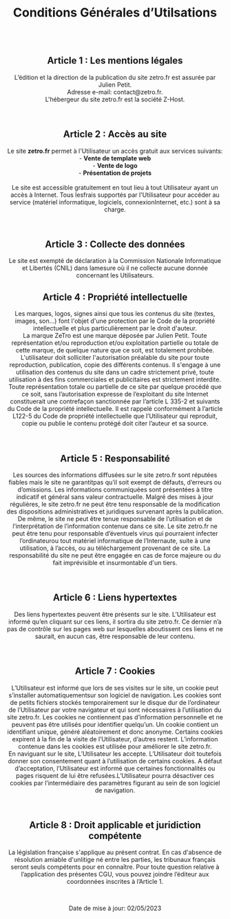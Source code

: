 <h1 align="center">Conditions Générales d’Utilsations</h1>
</br></br>
<h2 align="center">Article 1 : Les mentions légales</h2>
<p align="center">L’édition et la direction de la publication du site zetro.fr est assurée par Julien Petit.</br>
Adresse e-mail: contact@zetro.fr.</br>
L'hébergeur du site zetro.fr est la société Z-Host.</p>
</br>
<h2 align="center">Article 2 : Accès au site</h2>
<p align="center">Le site <strong>zetro.fr</strong> permet à l'Utilisateur un accès gratuit aux services suivants:</br>
- <strong>Vente de template web</strong></br>
- <strong>Vente de logo</strong></br>
- <strong>Présentation de projets</strong></br>
</br>
Le site est accessible gratuitement en tout lieu à tout Utilisateur ayant un accès à Internet. Tous lesfrais supportés par l'Utilisateur pour accéder au service (matériel informatique, logiciels, connexionInternet, etc.) sont à sa charge.</p>
</br>
<h2 align="center">Article 3 : Collecte des données</h2>
<p align="center">Le site est exempté de déclaration à la Commission Nationale Informatique et Libertés (CNIL) dans lamesure où il ne collecte aucune donnée concernant les Utilisateurs.
</br>
<h2 align="center">Article 4 : Propriété intellectuelle</h2>
<p align="center">Les marques, logos, signes ainsi que tous les contenus du site (textes, images, son...) font l'objet d'une protection par le Code de la propriété intellectuelle et plus particulièrement par le droit d'auteur.</br>
La marque ZeTro est une marque déposée par Julien Petit. Toute représentation et/ou reproduction et/ou exploitation partielle ou totale de cette marque, de quelque nature que ce soit, est totalement prohibée. L'utilisateur doit solliciter l'autorisation préalable du site pour toute reproduction, publication, copie des différents contenus. Il s'engage à une utilisation des contenus du site dans un cadre strictement privé, toute utilisation à des fins commerciales et publicitaires est strictement interdite. Toute représentation totale ou partielle de ce site par quelque procédé que ce soit, sans l’autorisation expresse de l’exploitant du site Internet constituerait une contrefaçon sanctionnée par l’article L 335-2 et suivants du Code de la propriété intellectuelle. Il est rappelé conformément à l’article L122-5 du Code de propriété intellectuelle que l’Utilisateur qui reproduit, copie ou publie le contenu protégé doit citer l’auteur et sa source.</p>
</br>
<h2 align="center">Article 5 : Responsabilité</h2>
<p align="center">Les sources des informations diffusées sur le site zetro.fr sont réputées fiables mais le site ne garantitpas qu’il soit exempt de défauts, d’erreurs ou d’omissions. Les informations communiquées sont présentées à titre indicatif et général sans valeur contractuelle. Malgré des mises à jour régulières, le site zetro.fr ne peut être tenu responsable de la modification des dispositions administratives et juridiques survenant après la publication. De même, le site ne peut être tenue responsable de l’utilisation et de l’interprétation de l’information contenue dans ce site. Le site zetro.fr ne peut être tenu pour responsable d’éventuels virus qui pourraient infecter l’ordinateurou tout matériel informatique de l’Internaute, suite à une utilisation, à l’accès, ou au téléchargement provenant de ce site. La responsabilité du site ne peut être engagée en cas de force majeure ou du fait imprévisible et insurmontable d'un tiers.</p>
</br>
<h2 align="center">Article 6 : Liens hypertextes</h2>
<p align="center">Des liens hypertextes peuvent être présents sur le site. L’Utilisateur est informé qu’en cliquant sur ces liens, il sortira du site zetro.fr. Ce dernier n’a pas de contrôle sur les pages web sur lesquelles aboutissent ces liens et ne saurait, en aucun cas, être responsable de leur contenu.</p>
</br>
<h2 align="center">Article 7 : Cookies</h2>
<p align="center">L’Utilisateur est informé que lors de ses visites sur le site, un cookie peut s’installer automatiquementsur son logiciel de navigation. Les cookies sont de petits fichiers stockés temporairement sur le disque dur de l’ordinateur de l’Utilisateur par votre navigateur et qui sont nécessaires à l’utilisation du site zetro.fr. Les cookies ne contiennent pas d’information personnelle et ne peuvent pas être utilisés pour identifier quelqu’un. Un cookie contient un identifiant unique, généré aléatoirement et donc anonyme. Certains cookies expirent à la fin de la visite de l’Utilisateur, d’autres restent. L’information contenue dans les cookies est utilisée pour améliorer le site zetro.fr.</br>
En naviguant sur le site, L’Utilisateur les accepte. L’Utilisateur doit toutefois donner son consentement quant à l’utilisation de certains cookies. A défaut d’acceptation, l’Utilisateur est informé que certaines fonctionnalités ou pages risquent de lui être refusées.L’Utilisateur pourra désactiver ces cookies par l’intermédiaire des paramètres figurant au sein de son logiciel de navigation.</p>
</br>
<h2 align="center">Article 8 : Droit applicable et juridiction compétente</h2>
<p align="center">La législation française s'applique au présent contrat. En cas d'absence de résolution amiable d'unlitige né entre les parties, les tribunaux français seront seuls compétents pour en connaître. Pour toute question relative à l’application des présentes CGU, vous pouvez joindre l’éditeur aux coordonnées inscrites à l’Article 1.</p>
</br> </p>
<p align="center">Date de mise à jour: 02/05/2023</p>
